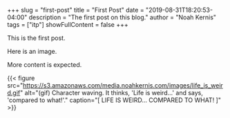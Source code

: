 +++
slug = "first-post"
title = "First Post"
date = "2019-08-31T18:20:53-04:00"
description = "The first post on this blog."
author = "Noah Kernis"
tags = ["itp"]
showFullContent = false
+++

This is the first post. 

Here is an image. 

More content is expected.

{{< figure src="https://s3.amazonaws.com/media.noahkernis.com/images/life_is_weird.gif" alt="(gif) Character waving. It thinks, 'Life is weird...' and says, 'compared to what!'." caption="[ LIFE IS WEIRD... COMPARED TO WHAT! ]"  >}}